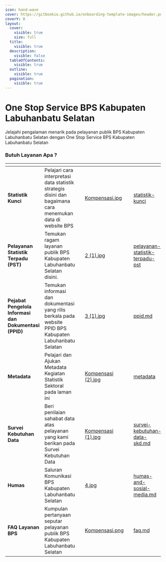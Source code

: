 ```yaml
---
icon: hand-wave
cover: https://gitbookio.github.io/onboarding-template-images/header.png
coverY: 0
layout:
  cover:
    visible: true
    size: full
  title:
    visible: true
  description:
    visible: false
  tableOfContents:
    visible: true
  outline:
    visible: true
  pagination:
    visible: true
---
```


# One Stop Service BPS Kabupaten Labuhanbatu Selatan

Jelajahi pengalaman menarik pada pelayanan publik BPS Kabupaten Labuhanbatu Selatan dengan One Stop Service BPS Kabupaten Labuhanbatu Selatan



### Butuh Layanan Apa ?

<table data-view="cards"><thead><tr><th></th><th></th><th></th><th data-hidden data-card-cover data-type="files"></th><th data-hidden></th><th data-hidden data-card-target data-type="content-ref"></th></tr></thead><tbody><tr><td><strong>Statistik Kunci</strong></td><td>Pelajari cara interpretasi data statistik strategis disini dan bagaimana cara menemukan data di website BPS </td><td></td><td><a href=".gitbook/assets/Kompensasi.jpg">Kompensasi.jpg</a></td><td></td><td><a href="statistik-kunci/">statistik-kunci</a></td></tr><tr><td><strong>Pelayanan Statistik Terpadu (PST)</strong></td><td>Temukan ragam layanan publik BPS Kabupaten Labuhanbatu Selatan disini.</td><td></td><td><a href=".gitbook/assets/2 (1).jpg">2 (1).jpg</a></td><td></td><td><a href="pelayanan-statistik-terpadu-pst/">pelayanan-statistik-terpadu-pst</a></td></tr><tr><td><strong>Pejabat Pengelola Informasi dan Dokumentasi (PPID)</strong></td><td>Temukan informasi dan dokumentasi yang rilis berkala pada website PPID BPS Kabupaten Labuhanbatu Selatan</td><td></td><td><a href=".gitbook/assets/3 (1).jpg">3 (1).jpg</a></td><td></td><td><a href="ppid.md">ppid.md</a></td></tr><tr><td><strong>Metadata</strong></td><td>Pelajari dan Ajukan Metadata Kegiatan Statistik Sektoral pada laman ini</td><td></td><td><a href=".gitbook/assets/Kompensasi (2).jpg">Kompensasi (2).jpg</a></td><td></td><td><a href="metadata/">metadata</a></td></tr><tr><td><strong>Survei Kebutuhan Data</strong></td><td>Beri penilaian sahabat data atas pelayanan yang kami berikan pada Survei Kebutuhan Data</td><td></td><td><a href=".gitbook/assets/Kompensasi (1).jpg">Kompensasi (1).jpg</a></td><td></td><td><a href="survei-kebutuhan-data-skd.md">survei-kebutuhan-data-skd.md</a></td></tr><tr><td><strong>Humas</strong></td><td>Saluran Komunikasi BPS Kabupaten Labuhanbatu Selatan</td><td></td><td><a href=".gitbook/assets/4.jpg">4.jpg</a></td><td></td><td><a href="humas-and-sosial-media.md">humas-and-sosial-media.md</a></td></tr><tr><td><strong>FAQ Layanan BPS</strong></td><td>Kumpulan pertanyaan seputar pelayanan publik BPS Kabupaten Labuhanbatu Selatan</td><td></td><td><a href=".gitbook/assets/Kompensasi.png">Kompensasi.png</a></td><td></td><td><a href="faq.md">faq.md</a></td></tr></tbody></table>
